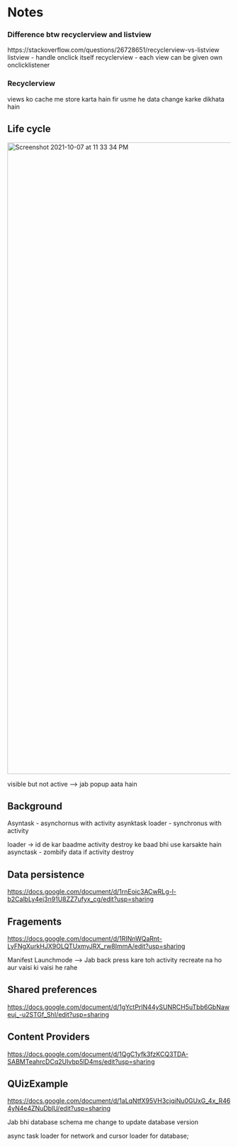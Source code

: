 <h1>Notes</h1>
<h3>Difference btw recyclerview and listview</h3>
https://stackoverflow.com/questions/26728651/recyclerview-vs-listview
listview - handle onclick itself
recyclerview - each view can be given own onclicklistener
<h3>Recyclerview</h3>
views ko cache me store karta hain fir usme he data change karke dikhata hain



## Life cycle
<img width="1422" alt="Screenshot 2021-10-07 at 11 33 34 PM" src="https://user-images.githubusercontent.com/64687869/136439212-66b4e16b-d496-4d2a-bf96-9c8193586908.png">


visible but not active --> jab popup aata hain

## Background
Asyntask - asynchornus with activity
asynktask loader - synchronus with activity

loader -> id de kar baadme activity destroy ke baad bhi use karsakte hain
asynctask - zombify data if activity destroy


## Data persistence
https://docs.google.com/document/d/1rnEoic3ACwRLg-l-b2CalbLy4ej3n91U8ZZ7ufyx_cg/edit?usp=sharing


## Fragements
https://docs.google.com/document/d/1RINnWQaRnt-LyFNgXurkHJX9OLQTUxmyJRX_rw8ImmA/edit?usp=sharing


Manifest Launchmode --> Jab back press kare toh activity recreate na ho aur vaisi ki vaisi he rahe


## Shared preferences
https://docs.google.com/document/d/1gYctPrIN44ySUNRCH5uTbb6GbNaweuj_-u2STGf_ShI/edit?usp=sharing


## Content Providers
https://docs.google.com/document/d/1QgC1yfk3fzKCQ3TDA-SABMTeahrcDCq2UIvbp5lD4ms/edit?usp=sharing

## QUizExample
https://docs.google.com/document/d/1aLqNtfX95VH3cjqiNu0GUxG_4x_R464yN4e4ZNuDblU/edit?usp=sharing



Jab bhi database schema me change to update database version

async task loader for network and cursor loader for database;